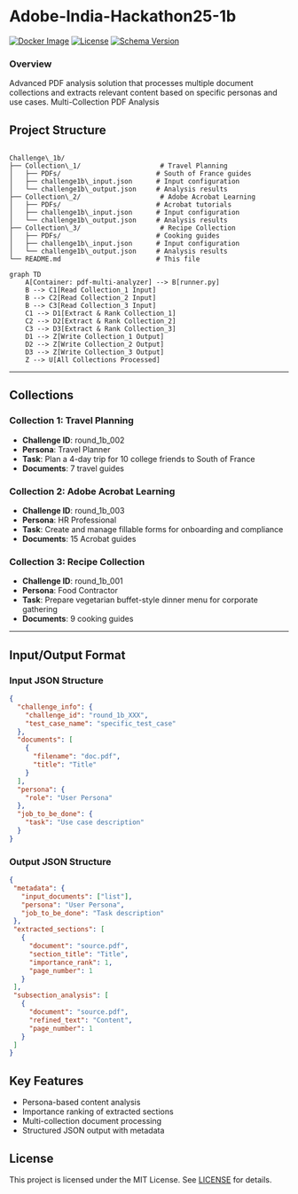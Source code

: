 # Adobe-India-Hackathon25-1b
[![Docker Image](https://img.shields.io/badge/docker-ready-blue)](https://www.docker.com/) [![License](https://img.shields.io/badge/license-MIT-blue)](LICENSE) [![Schema Version](https://img.shields.io/badge/schema-draft--07-orange)](sample_dataset/schema/output_schema.json)

### Overview
Advanced PDF analysis solution that processes multiple document collections and extracts relevant content based on specific personas and use cases. Multi-Collection PDF Analysis

## Project Structure
```

Challenge\_1b/
├── Collection\_1/                    # Travel Planning
│   ├── PDFs/                        # South of France guides
│   ├── challenge1b\_input.json      # Input configuration
│   └── challenge1b\_output.json     # Analysis results
├── Collection\_2/                    # Adobe Acrobat Learning
│   ├── PDFs/                        # Acrobat tutorials
│   ├── challenge1b\_input.json      # Input configuration
│   └── challenge1b\_output.json     # Analysis results
├── Collection\_3/                    # Recipe Collection
│   ├── PDFs/                        # Cooking guides
│   ├── challenge1b\_input.json      # Input configuration
│   └── challenge1b\_output.json     # Analysis results
└── README.md                        # This file

````

```mermaid
graph TD
    A[Container: pdf-multi-analyzer] --> B[runner.py]
    B --> C1[Read Collection_1 Input]
    B --> C2[Read Collection_2 Input]
    B --> C3[Read Collection_3 Input]
    C1 --> D1[Extract & Rank Collection_1]
    C2 --> D2[Extract & Rank Collection_2]
    C3 --> D3[Extract & Rank Collection_3]
    D1 --> Z[Write Collection_1 Output]
    D2 --> Z[Write Collection_2 Output]
    D3 --> Z[Write Collection_3 Output]
    Z --> U[All Collections Processed]

```


---

## Collections

### Collection 1: Travel Planning
- **Challenge ID**: round_1b_002  
- **Persona**: Travel Planner  
- **Task**: Plan a 4-day trip for 10 college friends to South of France  
- **Documents**: 7 travel guides  

### Collection 2: Adobe Acrobat Learning
- **Challenge ID**: round_1b_003  
- **Persona**: HR Professional  
- **Task**: Create and manage fillable forms for onboarding and compliance  
- **Documents**: 15 Acrobat guides  

### Collection 3: Recipe Collection
- **Challenge ID**: round_1b_001  
- **Persona**: Food Contractor  
- **Task**: Prepare vegetarian buffet-style dinner menu for corporate gathering  
- **Documents**: 9 cooking guides  

---

## Input/Output Format

### Input JSON Structure
```json
{
  "challenge_info": {
    "challenge_id": "round_1b_XXX",
    "test_case_name": "specific_test_case"
  },
  "documents": [
    {
      "filename": "doc.pdf",
      "title": "Title"
    }
  ],
  "persona": {
    "role": "User Persona"
  },
  "job_to_be_done": {
    "task": "Use case description"
  }
}
```

### Output JSON Structure
 ```json
{
  "metadata": {
    "input_documents": ["list"],
    "persona": "User Persona",
    "job_to_be_done": "Task description"
  },
  "extracted_sections": [
    {
      "document": "source.pdf",
      "section_title": "Title",
      "importance_rank": 1,
      "page_number": 1
    }
  ],
  "subsection_analysis": [
    {
      "document": "source.pdf",
      "refined_text": "Content",
      "page_number": 1
    }
  ]
}
```


## Key Features

* Persona-based content analysis
* Importance ranking of extracted sections
* Multi-collection document processing
* Structured JSON output with metadata

## License
This project is licensed under the MIT License. See [LICENSE](LICENSE) for details.
